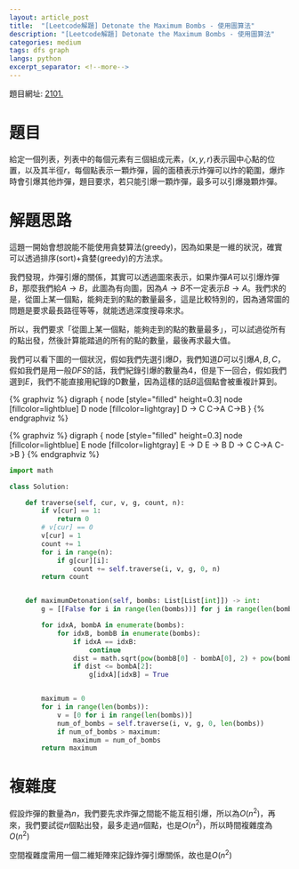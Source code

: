 ```yaml
---
layout: article_post
title:  "[Leetcode解題] Detonate the Maximum Bombs - 使用圖算法"
description: "[Leetcode解題] Detonate the Maximum Bombs - 使用圖算法"
categories: medium
tags: dfs graph
langs: python
excerpt_separator: <!--more-->
---
```


題目網址: [2101. ](https://leetcode.com/problems/detonate-the-maximum-bombs/)

# 題目

給定一個列表，列表中的每個元素有三個組成元素，$(x, y, r)$表示圓中心點的位置，以及其半徑$r$，每個點表示一顆炸彈，圓的面積表示炸彈可以炸的範圍，爆炸時會引爆其他炸彈，題目要求，若只能引爆一顆炸彈，最多可以引爆幾顆炸彈。

<!--more-->

# 解題思路

這題一開始會想說能不能使用貪婪算法(greedy)，因為如果是一維的狀況，確實可以透過排序(sort)+貪婪(greedy)的方法求。

我們發現，炸彈引爆的關係，其實可以透過圖來表示，如果炸彈$A$可以引爆炸彈$B$，那麼我們給$A \rightarrow B$，此圖為有向圖，因為$A \rightarrow B$不一定表示$B \rightarrow A$。我們求的是，從圖上某一個點，能夠走到的點的數量最多，這是比較特別的，因為通常圖的問題是要求最長路徑等等，就能透過深度搜尋來求。

所以，我們要求「從圖上某一個點，能夠走到的點的數量最多」，可以試過從所有的點出發，然後計算能踏過的所有的點的數量，最後再求最大值。

我們可以看下圖的一個狀況，假如我們先選引爆$D$，我們知道$D$可以引爆$A, B, C$，假如我們是用一般$DFS$的話，我們紀錄引爆的數量為4，但是下一回合，假如我們選到$E$，我們不能直接用紀錄的D數量，因為這樣的話$B$這個點會被重複計算到。


{% graphviz %}
digraph {
node [style="filled" height=0.3]
node [fillcolor=lightblue] D
node [fillcolor=lightgray]
D -> C
C->A
C->B
}
{% endgraphviz %}

{% graphviz %}
digraph {
node [style="filled" height=0.3]
node [fillcolor=lightblue] E
node [fillcolor=lightgray]
E -> D
E -> B
D -> C
C->A
C->B
}
{% endgraphviz %}



```python
import math

class Solution:

    def traverse(self, cur, v, g, count, n):
        if v[cur] == 1:
            return 0
        # v[cur] == 0
        v[cur] = 1
        count += 1
        for i in range(n):
            if g[cur][i]:
                count += self.traverse(i, v, g, 0, n)
        return count


    def maximumDetonation(self, bombs: List[List[int]]) -> int:
        g = [[False for i in range(len(bombs))] for j in range(len(bombs))]

        for idxA, bombA in enumerate(bombs):
            for idxB, bombB in enumerate(bombs):
                if idxA == idxB:
                    continue
                dist = math.sqrt(pow(bombB[0] - bombA[0], 2) + pow(bombB[1] - bombA[1], 2))
                if dist <= bombA[2]:
                    g[idxA][idxB] = True


        maximum = 0
        for i in range(len(bombs)):
            v = [0 for i in range(len(bombs))]
            num_of_bombs = self.traverse(i, v, g, 0, len(bombs))
            if num_of_bombs > maximum:
                maximum = num_of_bombs
        return maximum

```

# 複雜度

假設炸彈的數量為$n$，我們要先求炸彈之間能不能互相引爆，所以為$O(n^2)$，再來，我們要試從$n$個點出發，最多走過$n$個點，也是$O(n^2)$，所以時間複雜度為$O(n^2)$

空間複雜度需用一個二維矩陣來記錄炸彈引爆關係，故也是$O(n^2)$